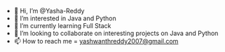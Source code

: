 - 👋 Hi, I’m @Yasha-Reddy
- 👀 I’m interested in Java and Python 
- 🌱 I’m currently learning Full Stack
- 💞️ I’m looking to collaborate on interesting projects on Java and Python
- 📫 How to reach me = yashwanthreddy2007@gmail.com

<!---
Yasha-Reddy/Yasha-Reddy is a ✨ special ✨ repository because its `README.md` (this file) appears on your GitHub profile.
You can click the Preview link to take a look at your changes.
--->
